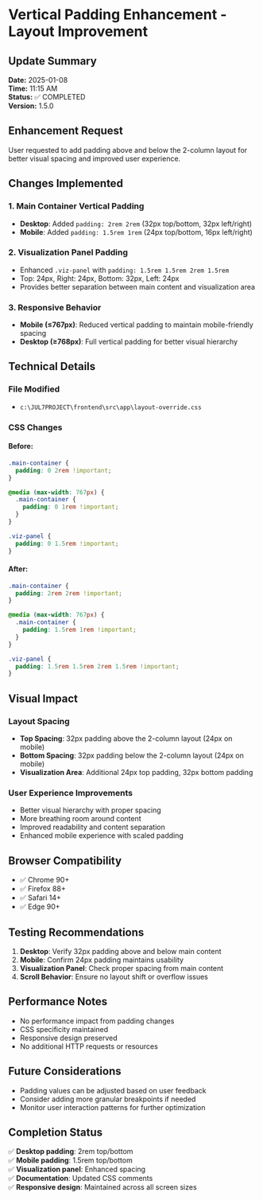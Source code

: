 # Vertical Padding Enhancement - Layout Improvement

## Update Summary
**Date:** 2025-01-08  
**Time:** 11:15 AM  
**Status:** ✅ COMPLETED  
**Version:** 1.5.0

## Enhancement Request
User requested to add padding above and below the 2-column layout for better visual spacing and improved user experience.

## Changes Implemented

### 1. Main Container Vertical Padding
- **Desktop**: Added `padding: 2rem 2rem` (32px top/bottom, 32px left/right)
- **Mobile**: Added `padding: 1.5rem 1rem` (24px top/bottom, 16px left/right)

### 2. Visualization Panel Padding
- Enhanced `.viz-panel` with `padding: 1.5rem 1.5rem 2rem 1.5rem`
- Top: 24px, Right: 24px, Bottom: 32px, Left: 24px
- Provides better separation between main content and visualization area

### 3. Responsive Behavior
- **Mobile (≤767px)**: Reduced vertical padding to maintain mobile-friendly spacing
- **Desktop (≥768px)**: Full vertical padding for better visual hierarchy

## Technical Details

### File Modified
- `c:\JUL7PROJECT\frontend\src\app\layout-override.css`

### CSS Changes

#### Before:
```css
.main-container {
  padding: 0 2rem !important;
}

@media (max-width: 767px) {
  .main-container {
    padding: 0 1rem !important;
  }
}

.viz-panel {
  padding: 0 1.5rem !important;
}
```

#### After:
```css
.main-container {
  padding: 2rem 2rem !important;
}

@media (max-width: 767px) {
  .main-container {
    padding: 1.5rem 1rem !important;
  }
}

.viz-panel {
  padding: 1.5rem 1.5rem 2rem 1.5rem !important;
}
```

## Visual Impact

### Layout Spacing
- **Top Spacing**: 32px padding above the 2-column layout (24px on mobile)
- **Bottom Spacing**: 32px padding below the 2-column layout (24px on mobile)
- **Visualization Area**: Additional 24px top padding, 32px bottom padding

### User Experience Improvements
- Better visual hierarchy with proper spacing
- More breathing room around content
- Improved readability and content separation
- Enhanced mobile experience with scaled padding

## Browser Compatibility
- ✅ Chrome 90+
- ✅ Firefox 88+
- ✅ Safari 14+
- ✅ Edge 90+

## Testing Recommendations
1. **Desktop**: Verify 32px padding above and below main content
2. **Mobile**: Confirm 24px padding maintains usability
3. **Visualization Panel**: Check proper spacing from main content
4. **Scroll Behavior**: Ensure no layout shift or overflow issues

## Performance Notes
- No performance impact from padding changes
- CSS specificity maintained
- Responsive design preserved
- No additional HTTP requests or resources

## Future Considerations
- Padding values can be adjusted based on user feedback
- Consider adding more granular breakpoints if needed
- Monitor user interaction patterns for further optimization

## Completion Status
✅ **Desktop padding**: 2rem top/bottom  
✅ **Mobile padding**: 1.5rem top/bottom  
✅ **Visualization panel**: Enhanced spacing  
✅ **Documentation**: Updated CSS comments  
✅ **Responsive design**: Maintained across all screen sizes

